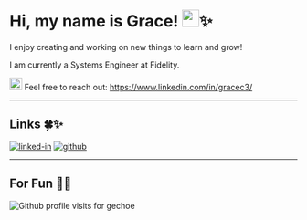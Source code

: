 # Hi, my name is Grace! <img src="https://media.giphy.com/media/hvRJCLFzcasrR4ia7z/giphy.gif" width="30px" height="30px">✨

I enjoy creating and working on new things to learn and grow!

I am currently a Systems Engineer at Fidelity.

<img src="https://media.giphy.com/media/qXp82ZL3eZbbTUrLyy/giphy.gif" width="22px" height="22px"> Feel free to reach out: https://www.linkedin.com/in/gracec3/

***
## Links 🍀✨

<!-- ![portfolio](https://img.shields.io/badge/Portfolio-5A7D67?style=for-the-badge&logoColor=white) -->
[![linked-in](https://img.shields.io/badge/Linked_In-0077B5?style=for-the-badge&logo=LinkedIn&logoColor=white)](https://www.linkedin.com/in/gracec3/)
[![github](https://img.shields.io/badge/GitHub-000000?style=for-the-badge&logo=GitHub&logoColor=white)](https://github.com/gechoe)

***
## For Fun 🫧✨
<!-- alt="gechoe" added for accessibility 
     and resource for github profile views count: https://github.com/antonkomarev/github-profile-views-counter
     previous badge color: 677CB4 -> dark, muted purpley blue
     The badge below keeps track of the total number of profile view/visits.
-->

<p align="left"> <img src="https://komarev.com/ghpvc/?username=gechoe&label=Profile%20Visits%20%3A%2D%29&style=for-the-badge&color=5A7D67" alt="Github profile visits for gechoe"/></p>

<!--
<p><img align="left" src="https://github-readme-stats.vercel.app/api/top-langs?username=gechoe&show_icons=true&locale=en&layout=compact" alt="gechoe" /></p>
<p><img align="center" src="https://github-readme-streak-stats.herokuapp.com/?user=gechoe&" alt="gechoe" /></p>

**gechoe/gechoe** is a ✨ _special_ ✨ repository because its `README.md` (this file) appears on your GitHub profile.

Here are some ideas to get you started:

- 🔭 I’m currently working on ...
- 🌱 I’m currently learning ...
- 👯 I’m looking to collaborate on ...
- 🤔 I’m looking for help with ...
- 💬 Ask me about ...
- 📫 How to reach me: ...
- 😄 Pronouns: ...
- ⚡ Fun fact: ...
-->
